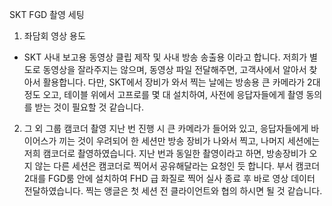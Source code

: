 SKT FGD 촬영 세팅


1.	좌담회 영상 용도
- SKT 사내 보고용 동영상 클립 제작 및 사내 방송 송출용 이라고 합니다.
저희가 별도로 동영상을 잘라주지는 않으며, 동영상 파일 전달해주면, 고객사에서 알아서 찾아서 활용합니다. 
다만, SKT에서 장비가 와서 찍는 날에는 방송용 큰 카메라가 2대 정도 오고, 테이블 위에서 고프로를 몇 대 설치하여, 
사전에 응답자들에게 촬영 동의를 받는 것이 필요할 것 같습니다. 

2.	그 외 그룹 캠코더 촬영
지난 번 진행 시 큰 카메라가 들어와 있고, 응답자들에게 바이어스가 끼는 것이 우려되어 한 세션만 방송 장비가 나와서 찍고,
나머지 세션에는 저희 캠코더로 촬영하였습니다. 
지난 번과 동일한 촬영이라고 하면, 방송장비가 오지 않는 다른 세션은 캠코더로 찍어서 공유해달라는 요청인 듯 합니다. 
부서 캠코더 2대를 FGD룸 안에 설치하여 FHD 급 화질로 찍어 실사 종료 후 바로 영상 데이터 전달하였습니다. 
찍는 앵글은 첫 세션 전 클라이언트와 협의 하시면 될 것 같습니다.
